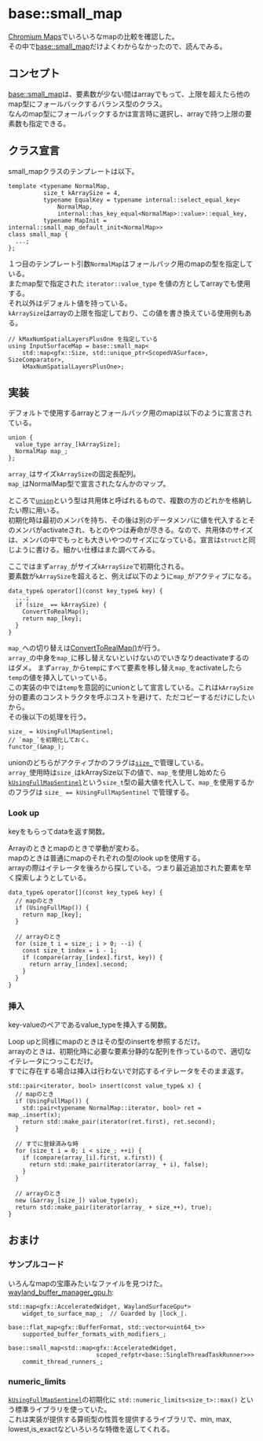 # base::small_map

[Chromium Maps](/szPe4BDiSAqq2Lk1DSycHw)でいろいろなmapの比較を確認した。  
その中で[base::small_map](https://source.chromium.org/chromium/chromium/src/+/refs/heads/main:base/containers/small_map.h)だけよくわからなかったので、読んでみる。

## コンセプト
[base::small_map](https://source.chromium.org/chromium/chromium/src/+/refs/heads/main:base/containers/small_map.h)は、要素数が少ない間はarrayでもって、上限を超えたら他のmap型にフォールバックするバランス型のクラス。  
なんのmap型にフォールバックするかは宣言時に選択し、arrayで持つ上限の要素数も指定できる。

## クラス宣言
small_mapクラスのテンプレートは以下。
```cpp=
template <typename NormalMap,
          size_t kArraySize = 4,
          typename EqualKey = typename internal::select_equal_key<
              NormalMap,
              internal::has_key_equal<NormalMap>::value>::equal_key,
          typename MapInit = internal::small_map_default_init<NormalMap>>
class small_map {
  ...;
};
```

１つ目のテンプレート引数`NormalMap`はフォールバック用のmapの型を指定している。  
またmap型で指定された `iterator::value_type` を値の方としてarrayでも使用する。  
それ以外はデフォルト値を持っている。  
`kArraySize`はarrayの上限を指定しており、この値を書き換えている使用例もある。  
```cpp=
// kMaxNumSpatialLayersPlusOne を指定している
using InputSurfaceMap = base::small_map<
    std::map<gfx::Size, std::unique_ptr<ScopedVASurface>, SizeComparator>,
    kMaxNumSpatialLayersPlusOne>;
```

## 実装
デフォルトで使用するarrayとフォールバック用のmapは以下のように宣言されている。  
```cpp=
union {
  value_type array_[kArraySize];
  NormalMap map_;
};
```
`array_`はサイズ`kArraySize`の固定長配列。  
`map_`はNormalMap型で宣言されたなんかのマップ。

ところで[`union`](https://en.cppreference.com/w/cpp/language/union)という型は共用体と呼ばれるもので、複数の方のどれかを格納したい際に用いる。  
初期化時は最初のメンバを持ち、その後は別のデータメンバに値を代入するとそのメンバがactivateされ、もとのやつは寿命が尽きる。なので、共用体のサイズは、メンバの中でもっとも大きいやつのサイズになっている。宣言は`struct`と同じように書ける。細かい仕様はまた調べてみる。

ここではまず`array_`がサイズ`kArraySize`で初期化される。  
要素数が`kArraySize`を超えると、例えば以下のように`map_`がアクティブになる。
```cpp=
data_type& operator[](const key_type& key) {
  ...;
  if (size_ == kArraySize) {
    ConvertToRealMap();
    return map_[key];
  }
}
```
`map_`への切り替えは[ConvertToRealMap()](https://source.chromium.org/chromium/chromium/src/+/refs/heads/main:base/containers/small_map.h;l=551;drc=255b4e7036f1326f2219bd547d3d6dcf76064870)が行う。  
`array_`の中身を`map_`に移し替えないといけないのでいきなりdeactivateするのはダメ。
まず`array_`から`temp`にすべて要素を移し替え`map_`をactivateしたら`temp`の値を挿入していっている。  
この実装の中では`temp`を意図的にunionとして宣言している。これは`kArraySize`分の要素のコンストラクタを呼ぶコストを避けて、ただコピーするだけにしたいから。  
その後以下の処理を行う。
```cpp=
size_ = kUsingFullMapSentinel;
// `map_`を初期化しておく。
functor_(&map_);
```

unionのどちらがアクティブかのフラグは[`size_`](https://source.chromium.org/chromium/chromium/src/+/refs/heads/main:base/containers/small_map.h;l=539;drc=255b4e7036f1326f2219bd547d3d6dcf76064870)で管理している。  
`array_`使用時は`size_`はkArraySize以下の値で、`map_`を使用し始めたら[`kUsingFullMapSentinel`](https://source.chromium.org/chromium/chromium/src/+/refs/heads/main:base/containers/small_map.h;l=19;drc=255b4e7036f1326f2219bd547d3d6dcf76064870)という`size_t`型の最大値を代入して、`map_`を使用するかのフラグは `size_ == kUsingFullMapSentinel` で管理する。  

### Look up
keyをもらってdataを返す関数。

Arrayのときとmapのときで挙動が変わる。  
mapのときは普通にmapのそれぞれの型のlook upを使用する。  
arrayの際はイテレータを後ろから探している。つまり最近追加された要素を早く探索しようとしている。
```cpp=
data_type& operator[](const key_type& key) {
  // mapのとき
  if (UsingFullMap()) {
    return map_[key];
  }

  // arrayのとき
  for (size_t i = size_; i > 0; --i) {
    const size_t index = i - 1;
    if (compare(array_[index].first, key)) {
      return array_[index].second;
    }
  }
}
```

### 挿入
key-valueのペアであるvalue_typeを挿入する関数。

Loop upと同様にmapのときはその型のinsertを参照するだけ。  
arrayのときは、初期化時に必要な要素分静的な配列を作っているので、適切なイテレータにつっこむだけ。  
すでに存在する場合は挿入は行わないで対応するイテレータをそのまま返す。
```cpp=
std::pair<iterator, bool> insert(const value_type& x) {
  // mapのとき
  if (UsingFullMap()) {
    std::pair<typename NormalMap::iterator, bool> ret = map_.insert(x);
    return std::make_pair(iterator(ret.first), ret.second);
  }
  
  // すでに登録済みな時
  for (size_t i = 0; i < size_; ++i) {
    if (compare(array_[i].first, x.first)) {
      return std::make_pair(iterator(array_ + i), false);
    }
  }
  
  // arrayのとき
  new (&array_[size_]) value_type(x);
  return std::make_pair(iterator(array_ + size_++), true);
}
```

## おまけ
### サンプルコード
いろんなmapの宝庫みたいなファイルを見つけた。  
[wayland_buffer_manager_gpu.h](https://source.chromium.org/chromium/chromium/src/+/main:ui/ozone/platform/wayland/gpu/wayland_buffer_manager_gpu.h;l=306-325;drc=15246b4169c99b4eb14176e2d20ad33553fdc7b7):
```cpp=
std::map<gfx::AcceleratedWidget, WaylandSurfaceGpu*>
    widget_to_surface_map_;  // Guarded by |lock_|.

base::flat_map<gfx::BufferFormat, std::vector<uint64_t>>
    supported_buffer_formats_with_modifiers_;

base::small_map<std::map<gfx::AcceleratedWidget,
                         scoped_refptr<base::SingleThreadTaskRunner>>>
    commit_thread_runners_;
```

### numeric_limits
[`kUsingFullMapSentinel`](https://source.chromium.org/chromium/chromium/src/+/refs/heads/main:base/containers/small_map.h;l=19;drc=255b4e7036f1326f2219bd547d3d6dcf76064870)の初期化に `std::numeric_limits<size_t>::max()` という標準ライブラリを使っていた。  
これは実装が提供する算術型の性質を提供するライブラリで、min, max, lowest,is_exactなどいろいろな特徴を返してくれる。
